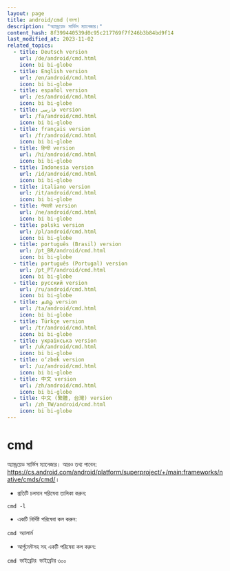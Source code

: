 ```yaml
---
layout: page
title: android/cmd (বাংলা)
description: "অ্যান্ড্রয়েড সার্ভিস ম্যানেজার।"
content_hash: 8f399440539d0c95c217769f7f246b3b84bd9f14
last_modified_at: 2023-11-02
related_topics:
  - title: Deutsch version
    url: /de/android/cmd.html
    icon: bi bi-globe
  - title: English version
    url: /en/android/cmd.html
    icon: bi bi-globe
  - title: español version
    url: /es/android/cmd.html
    icon: bi bi-globe
  - title: فارسی version
    url: /fa/android/cmd.html
    icon: bi bi-globe
  - title: français version
    url: /fr/android/cmd.html
    icon: bi bi-globe
  - title: हिन्दी version
    url: /hi/android/cmd.html
    icon: bi bi-globe
  - title: Indonesia version
    url: /id/android/cmd.html
    icon: bi bi-globe
  - title: italiano version
    url: /it/android/cmd.html
    icon: bi bi-globe
  - title: नेपाली version
    url: /ne/android/cmd.html
    icon: bi bi-globe
  - title: polski version
    url: /pl/android/cmd.html
    icon: bi bi-globe
  - title: português (Brasil) version
    url: /pt_BR/android/cmd.html
    icon: bi bi-globe
  - title: português (Portugal) version
    url: /pt_PT/android/cmd.html
    icon: bi bi-globe
  - title: русский version
    url: /ru/android/cmd.html
    icon: bi bi-globe
  - title: தமிழ் version
    url: /ta/android/cmd.html
    icon: bi bi-globe
  - title: Türkçe version
    url: /tr/android/cmd.html
    icon: bi bi-globe
  - title: українська version
    url: /uk/android/cmd.html
    icon: bi bi-globe
  - title: o‘zbek version
    url: /uz/android/cmd.html
    icon: bi bi-globe
  - title: 中文 version
    url: /zh/android/cmd.html
    icon: bi bi-globe
  - title: 中文 (繁體, 台灣) version
    url: /zh_TW/android/cmd.html
    icon: bi bi-globe
---
```

# cmd

অ্যান্ড্রয়েড সার্ভিস ম্যানেজার।
আরও তথ্য পাবেন: <https://cs.android.com/android/platform/superproject/+/main:frameworks/native/cmds/cmd/>।

- প্রতিটি চলমান পরিষেবা তালিকা করুন:

`cmd -l`

- একটি নির্দিষ্ট পরিষেবা কল করুন:

`cmd `<span class="tldr-var badge badge-pill bg-dark-lm bg-white-dm text-white-lm text-dark-dm font-weight-bold">অ্যালার্ম</span>

- আর্গুমেন্টসহ সহ একটি পরিষেবা কল করুন:

`cmd `<span class="tldr-var badge badge-pill bg-dark-lm bg-white-dm text-white-lm text-dark-dm font-weight-bold">ভাইব্রেটর</span>` `<span class="tldr-var badge badge-pill bg-dark-lm bg-white-dm text-white-lm text-dark-dm font-weight-bold">ভাইব্রেটর ৩০০</span>
